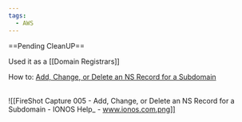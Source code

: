 ```yaml
---
tags:
  - AWS
---
```

==Pending CleanUP==
 
Used it as a [[Domain Registrars]]

How to:
[Add, Change, or Delete an NS Record for a Subdomain](https://www.ionos.com/help/domains/using-your-own-name-servers/add-change-or-delete-an-ns-record-for-a-subdomain/?source=helpandlearn)


<br>![[FireShot Capture 005 - Add, Change, or Delete an NS Record for a Subdomain - IONOS Help_ - www.ionos.com.png]]
